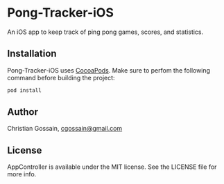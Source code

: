 # Pong-Tracker-iOS
An iOS app to keep track of ping pong games, scores, and statistics.

## Installation

Pong-Tracker-iOS uses [CocoaPods](http://cocoapods.org). Make sure to perfom the 
following command before building the project:

```ruby
pod install
```

## Author

Christian Gossain, cgossain@gmail.com

## License

AppController is available under the MIT license. See the LICENSE file for more info.
